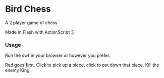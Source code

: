 Bird Chess
=================

A 2 player game of chess

Made in Flash with ActionScript 3

### Usage

Run the swf in your browser or however you prefer.

Red goes first. 
Click to pick up a piece, click to put down that piece. 
Kill the enemy King.

